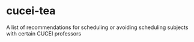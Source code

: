 # cucei-tea
A list of recommendations for scheduling or avoiding scheduling subjects with certain CUCEI professors
